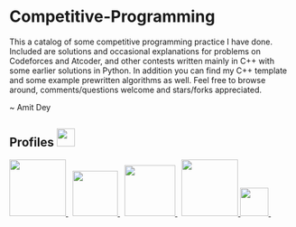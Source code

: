 # Competitive-Programming

This a catalog of some competitive programming practice I have done. Included are solutions and occasional explanations for problems on Codeforces and Atcoder, and other contests written mainly in C++ with some earlier solutions in Python. In addition you can find my C++ template and some example prewritten algorithms as well. Feel free to browse around, comments/questions welcome and stars/forks appreciated.

~ Amit Dey

<h2> Profiles <img src = "https://cdn3.iconfinder.com/data/icons/user-avatars-1/512/users-11-2-256.png" width = 32px> </h2>
<a href= https://codeforces.com/profile/Amitdey > <img width ='100px' src ='https://cdn.codeforces.com/s/25433/images/codeforces-sponsored-by-ton.png'> </a>&nbsp
<a href= https://atcoder.jp/users/Amitdey > <img width ='80px' src ='https://img.atcoder.jp/assets/atcoder.png'> </a>&nbsp
<a href= https://www.codechef.com/users/amit_dey_iiuc > <img width ='90px' src ='https://cdn.codechef.com/sites/all/themes/abessive/cc-logo.svg'> </a>&nbsp
<a href= https://leetcode.com/Amit_Dey/ > <img width ='100px' src ='https://assets.leetcode.com/static_assets/public/webpack_bundles/images/logo-dark.e99485d9b.svg'> </a>
<a href= https://docs.google.com/spreadsheets/d/19JPrfccZF-jZ6otCpzUQR0NoJi8zDPND3pRWS96tKRo/edit?usp=sharing > <img width ='50px' src ='https://cdn-icons-png.flaticon.com/512/2991/2991114.png'> </a>&nbsp
